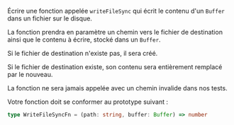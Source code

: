 Écrire une fonction appelée `writeFileSync` qui écrit le contenu d'un `Buffer` dans un fichier sur le disque.

La fonction prendra en paramètre un chemin vers le fichier de destination ainsi que le contenu à écrire, stocké dans un `Buffer`.

Si le fichier de destination n'existe pas, il sera créé.

Si le fichier de destination existe, son contenu sera entièrement remplacé par le nouveau.

La fonction ne sera jamais appelée avec un chemin invalide dans nos tests.

Votre fonction doit se conformer au prototype suivant :

```typescript
type WriteFileSyncFn = (path: string, buffer: Buffer) => number
```